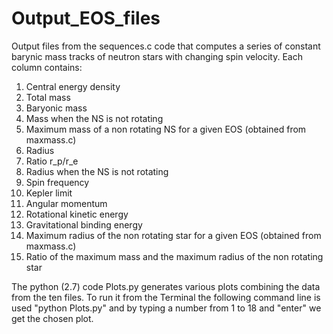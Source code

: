 # Output_EOS_files

Output files from the sequences.c code that computes a series of constant barynic mass tracks of neutron stars with changing spin velocity.
Each column contains:

1. Central energy density
2. Total mass
3. Baryonic mass
4. Mass when the NS is not rotating 
5. Maximum mass of a non rotating NS for a given EOS (obtained from maxmass.c)
6. Radius 
7. Ratio r_p/r_e
8. Radius when the NS is not rotating
9. Spin frequency
10. Kepler limit
11. Angular momentum
12. Rotational kinetic energy
13. Gravitational binding energy
14. Maximum radius of the non rotating star for a given EOS (obtained from maxmass.c)
15. Ratio of the maximum mass and the maximum radius of the non rotating star


The python (2.7) code Plots.py generates various plots combining the data from the ten files.
To run it from the Terminal the following command line is used
  "python Plots.py"
and by typing a number from 1 to 18 and "enter" we get the chosen plot.
